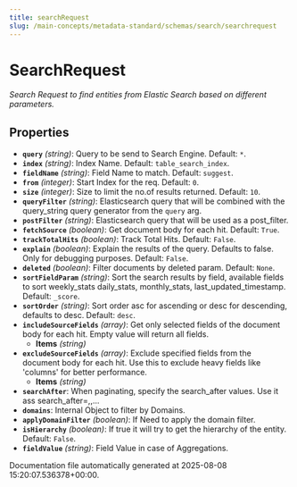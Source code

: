 ```yaml
---
title: searchRequest
slug: /main-concepts/metadata-standard/schemas/search/searchrequest
---
```


# SearchRequest

*Search Request to find entities from Elastic Search based on different parameters.*

## Properties

- **`query`** *(string)*: Query to be send to Search Engine. Default: `*`.
- **`index`** *(string)*: Index Name. Default: `table_search_index`.
- **`fieldName`** *(string)*: Field Name to match. Default: `suggest`.
- **`from`** *(integer)*: Start Index for the req. Default: `0`.
- **`size`** *(integer)*: Size to limit the no.of results returned. Default: `10`.
- **`queryFilter`** *(string)*: Elasticsearch query that will be combined with the query_string query generator from the `query` arg.
- **`postFilter`** *(string)*: Elasticsearch query that will be used as a post_filter.
- **`fetchSource`** *(boolean)*: Get document body for each hit. Default: `True`.
- **`trackTotalHits`** *(boolean)*: Track Total Hits. Default: `False`.
- **`explain`** *(boolean)*: Explain the results of the query. Defaults to false. Only for debugging purposes. Default: `False`.
- **`deleted`** *(boolean)*: Filter documents by deleted param. Default: `None`.
- **`sortFieldParam`** *(string)*: Sort the search results by field, available fields to sort weekly_stats daily_stats, monthly_stats, last_updated_timestamp. Default: `_score`.
- **`sortOrder`** *(string)*: Sort order asc for ascending or desc for descending, defaults to desc. Default: `desc`.
- **`includeSourceFields`** *(array)*: Get only selected fields of the document body for each hit. Empty value will return all fields.
  - **Items** *(string)*
- **`excludeSourceFields`** *(array)*: Exclude specified fields from the document body for each hit. Use this to exclude heavy fields like 'columns' for better performance.
  - **Items** *(string)*
- **`searchAfter`**: When paginating, specify the search_after values. Use it ass search_after=<val1>,<val2>,...
- **`domains`**: Internal Object to filter by Domains.
- **`applyDomainFilter`** *(boolean)*: If Need to apply the domain filter.
- **`isHierarchy`** *(boolean)*: If true it will try to get the hierarchy of the entity. Default: `False`.
- **`fieldValue`** *(string)*: Field Value in case of Aggregations.


Documentation file automatically generated at 2025-08-08 15:20:07.536378+00:00.
